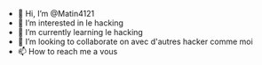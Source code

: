 - 👋 Hi, I’m @Matin4121
- 👀 I’m interested in  le hacking
- 🌱 I’m currently learning le hacking 
- 💞️ I’m looking to collaborate on  avec d'autres hacker comme moi
- 📫 How to reach me  a vous

<!---
